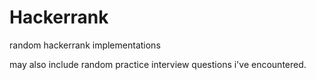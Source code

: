 # Hackerrank
random hackerrank implementations

may also include random practice interview questions i've encountered.
